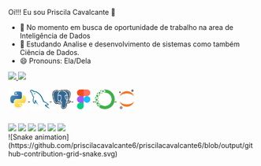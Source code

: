 Oi!!! Eu sou Priscila Cavalcante 👋

- 🔭 No momento em busca de oportunidade de trabalho na area de Inteligência de Dados
- 🌱 Estudando Analise e desenvolvimento de sistemas como também Ciência de Dados.
- 😄 Pronouns: Ela/Dela
<div>
<a href="https:beacons.ai//priscilacavalcante6">
<img height ="180em" src="https://github-readme-stats.vercel.app/api?username=priscilacavalcante6&show_icons=true&theme=dark&include_all_commits=true&count_private=true"/>
<img height ="180em" src="https://github-readme-stats.vercel.app/api/top-langs/?username=priscilacavalcante6&layout=compact&langs_count=168theme-dark"/>
</div>
<div style="display: inline_block"><br>
<img align ="center" alt= "Priscila-Python" height "30" width="40" src="https://raw.githubusercontent.com/devicons/devicon/master/icons/python/python-original.svg">
<img align = "center" alt= "Priscila-MySQL" height "30" width="40" src="https://raw.githubusercontent.com/devicons/devicon/master/icons/mysql/mysql-original.svg">        
<img align = "center" alt= "Priscila-PostgreSQL" height "30" width="40" src="https://raw.githubusercontent.com/devicons/devicon/master/icons/postgresql/postgresql-original.svg"> 
<img align = "center" alt= "Priscila-Figma" height "30" width="40" src="https://raw.githubusercontent.com/devicons/devicon/master/icons/figma/figma-original.svg">
<img align = "center" alt= "Priscila-Anaconda" height "30" width="40" src="https://raw.githubusercontent.com/devicons/devicon/master/icons/anaconda/anaconda-original.svg">
<img align = "center" alt= "Priscila-Jupyter" height "30" width="40" src="https://raw.githubusercontent.com/devicons/devicon/master/icons/jupyter/jupyter-original.svg">
</div>
  
##
  
<div> 
 <a href="https://www.linkedin.com/in/priscilagpaivacavalcante/" target = "_blank"><img src="https://img.shields.io/badge/LinkedIn-0077B5?style=for-the-badge&logo=linkedin&logoColor=white"target="_blank"></a>
 <a href="mailto:wayflypmmg@proton.me"target = "_blank"><img src="https://img.shields.io/badge/ProtonMail-8B89CC?style=for-the-badge&logo=protonmail&logoColor=white"target="_blank"></a>
 <a href="phonenumber:5511982236505"target = "_blank"><img src="https://img.shields.io/badge/WhatsApp-25D366?style=for-the-badge&logo=whatsapp&logoColor=white"target="_blank"></a>
 <a href="https://www.kaggle.com/code/priscilagpc/credit-eda-analysis-priscila-cavalcante/edit/run/82927236" target = "_blank"><img src="https://img.shields.io/badge/Kaggle-20BEFF?style=for-the-badge&logo=Kaggle&logoColor=white"target="_blank"></a>
 <a href="https://www.behance.net/priscilac1"target = "_blank"><img src="https://img.shields.io/badge/-Behance-blue?style=for-the-badge&logo=behance&logoColor=white"target="_blank"></a>
 <a href="https://www.hackerrank.com/priscilacavalca1"target = "_blank"><img src="https://img.shields.io/badge/-Hackerrank-2EC866?style=for-the-badge&logo=HackerRank&logoColor=white"target="_blank"></a>
  </div>
  ![Snake animation](https://github.com/priscilacavalcante6/priscilacavalcante6/blob/output/github-contribution-grid-snake.svg)
